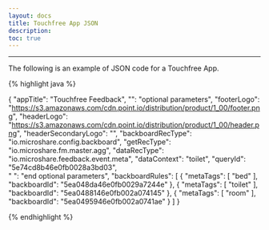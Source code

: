 ```yaml
---
layout: docs
title: Touchfree App JSON
description: 
toc: true
---
```


---------------------------------------

The following is an example of JSON code for a Touchfree App.


{% highlight java %}

{
  "appTitle": "Touchfree Feedback",
  "": "optional parameters",
  "footerLogo": "https://s3.amazonaws.com/cdn.point.io/distribution/product/1_00/footer.png",
  "headerLogo": "https://s3.amazonaws.com/cdn.point.io/distribution/product/1_00/header.png",
  "headerSecondaryLogo": "",
  "backboardRecType": "io.microshare.config.backboard",
  "getRecType": "io.microshare.fm.master.agg",
  "dataRecType": "io.microshare.feedback.event.meta",
  "dataContext": "toilet",
  "queryId": "5e74cd8b46e0fb0028a3bd03",  
  " ": "end optional parameters",
  "backboardRules": [
      {
          "metaTags": [
              "bed"
          ],
          "backboardId": "5ea048da46e0fb0029a7244e"
      },
      {
          "metaTags": [
              "toilet"
          ],
          "backboardId": "5ea0488146e0fb002a074145"
      },
      {
          "metaTags": [
              "room"
          ],
          "backboardId": "5ea0495946e0fb002a0741ae"
      }
  ]
}

{% endhighlight %}